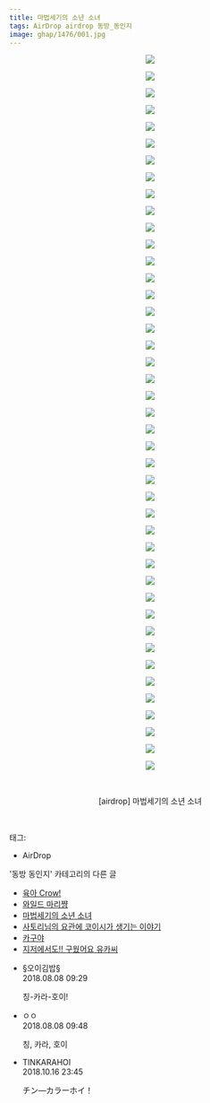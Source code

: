 ```yaml
---
title: 마법세기의 소년 소녀
tags: AirDrop airdrop 동방_동인지
image: ghap/1476/001.jpg
---
```

<div class="article">
<p style="text-align: center; clear: none; float: none;"><img src="{{ site.nasurl }}/ghap/1476/001.jpg"/></p>
<p style="text-align: center; clear: none; float: none;"><img src="{{ site.nasurl }}/ghap/1476/002.jpg"/></p>
<p style="text-align: center; clear: none; float: none;"><img src="{{ site.nasurl }}/ghap/1476/003.jpg"/></p>
<p style="text-align: center; clear: none; float: none;"><img src="{{ site.nasurl }}/ghap/1476/004.jpg"/></p>
<p style="text-align: center; clear: none; float: none;"><img src="{{ site.nasurl }}/ghap/1476/005.jpg"/></p>
<p style="text-align: center; clear: none; float: none;"><img src="{{ site.nasurl }}/ghap/1476/006.jpg"/></p>
<p style="text-align: center; clear: none; float: none;"><img src="{{ site.nasurl }}/ghap/1476/007.jpg"/></p>
<p style="text-align: center; clear: none; float: none;"><img src="{{ site.nasurl }}/ghap/1476/008.jpg"/></p>
<p style="text-align: center; clear: none; float: none;"><img src="{{ site.nasurl }}/ghap/1476/009.jpg"/></p>
<p style="text-align: center; clear: none; float: none;"><img src="{{ site.nasurl }}/ghap/1476/010.jpg"/></p>
<p style="text-align: center; clear: none; float: none;"><img src="{{ site.nasurl }}/ghap/1476/011.jpg"/></p>
<p style="text-align: center; clear: none; float: none;"><img src="{{ site.nasurl }}/ghap/1476/012.jpg"/></p>
<p style="text-align: center; clear: none; float: none;"><img src="{{ site.nasurl }}/ghap/1476/013.jpg"/></p>
<p style="text-align: center; clear: none; float: none;"><img src="{{ site.nasurl }}/ghap/1476/014.jpg"/></p>
<p style="text-align: center; clear: none; float: none;"><img src="{{ site.nasurl }}/ghap/1476/015.jpg"/></p>
<p style="text-align: center; clear: none; float: none;"><img src="{{ site.nasurl }}/ghap/1476/016.jpg"/></p>
<p style="text-align: center; clear: none; float: none;"><img src="{{ site.nasurl }}/ghap/1476/017.jpg"/></p>
<p style="text-align: center; clear: none; float: none;"><img src="{{ site.nasurl }}/ghap/1476/018.jpg"/></p>
<p style="text-align: center; clear: none; float: none;"><img src="{{ site.nasurl }}/ghap/1476/019.jpg"/></p>
<p style="text-align: center; clear: none; float: none;"><img src="{{ site.nasurl }}/ghap/1476/020.jpg"/></p>
<p style="text-align: center; clear: none; float: none;"><img src="{{ site.nasurl }}/ghap/1476/021.jpg"/></p>
<p style="text-align: center; clear: none; float: none;"><img src="{{ site.nasurl }}/ghap/1476/022.jpg"/></p>
<p style="text-align: center; clear: none; float: none;"><img src="{{ site.nasurl }}/ghap/1476/023.jpg"/></p>
<p style="text-align: center; clear: none; float: none;"><img src="{{ site.nasurl }}/ghap/1476/024.jpg"/></p>
<p style="text-align: center; clear: none; float: none;"><img src="{{ site.nasurl }}/ghap/1476/025.jpg"/></p>
<p style="text-align: center; clear: none; float: none;"><img src="{{ site.nasurl }}/ghap/1476/026.jpg"/></p>
<p style="text-align: center; clear: none; float: none;"><img src="{{ site.nasurl }}/ghap/1476/027.jpg"/></p>
<p style="text-align: center; clear: none; float: none;"><img src="{{ site.nasurl }}/ghap/1476/028.jpg"/></p>
<p style="text-align: center; clear: none; float: none;"><img src="{{ site.nasurl }}/ghap/1476/029.jpg"/></p>
<p style="text-align: center; clear: none; float: none;"><img src="{{ site.nasurl }}/ghap/1476/030.jpg"/></p>
<p style="text-align: center; clear: none; float: none;"><img src="{{ site.nasurl }}/ghap/1476/031.jpg"/></p>
<p style="text-align: center; clear: none; float: none;"><img src="{{ site.nasurl }}/ghap/1476/032.jpg"/></p>
<p style="text-align: center; clear: none; float: none;"><img src="{{ site.nasurl }}/ghap/1476/033.jpg"/></p>
<p style="text-align: center; clear: none; float: none;"><img src="{{ site.nasurl }}/ghap/1476/034.jpg"/></p>
<p style="text-align: center; clear: none; float: none;"><img src="{{ site.nasurl }}/ghap/1476/035.jpg"/></p>
<p style="text-align: center; clear: none; float: none;"><img src="{{ site.nasurl }}/ghap/1476/036.jpg"/></p>
<p style="text-align: center; clear: none; float: none;"><img src="{{ site.nasurl }}/ghap/1476/037.jpg"/></p>
<p style="text-align: center; clear: none; float: none;"><img src="{{ site.nasurl }}/ghap/1476/038.jpg"/></p>
<p style="text-align: center; clear: none; float: none;"><img src="{{ site.nasurl }}/ghap/1476/039.jpg"/></p>
<p style="text-align: center; clear: none; float: none;"><img src="{{ site.nasurl }}/ghap/1476/040.jpg"/></p>
<p style="text-align: center; clear: none; float: none;"><img src="{{ site.nasurl }}/ghap/1476/041.jpg"/></p>
<p style="text-align: center; clear: none; float: none;"><img src="{{ site.nasurl }}/ghap/1476/042.jpg"/></p>
<p style="text-align: center; clear: none; float: none;"><img src="{{ site.nasurl }}/ghap/1476/043.jpg"/></p>
<p style="text-align: center; clear: none; float: none;"><br/></p>
<p style="text-align: center; clear: none; float: none;">[airdrop] 마법세기의 소년 소녀</p>
<p><br/></p>
</div><div class="tagTrail">
<p>태그: </p>
<ul>
<li>AirDrop</li>
</ul>
</div><div class="another">
<p>'동방 동인지' 카테고리의 다른 글</p>
<ul>
<li><a href="/2016-08-11-ghap_1479">육아 Crow!</a></li>
<li><a href="/2016-08-11-ghap_1478">와일드 마리쨩</a></li>
<li><a href="/2016-08-11-ghap_1476">마법세기의 소년 소녀</a></li>
<li><a href="/2016-08-10-ghap_1475">사토리님의 요관에 코이시가 생기는 이야기</a></li>
<li><a href="/2016-08-10-ghap_1473">카구야</a></li>
<li><a href="/2016-08-10-ghap_1472">지저에서도!! 구웠어요 유카씨</a></li>
</ul>
</div><div class="cb_module cb_fluid">
<div class="cb_wrt cb_profile">
<div class="comment">
<ul>
<li class="cb_thumb_off" id="comment15303284">
<div class="cb_comment_area">
<div class="cb_info_area">
<div class="cb_section">
<span class="cb_nick_name">§오이김밥§</span>
</div>
<div class="cb_section">
<span class="cb_date">2018.08.08 09:29 </span>
</div>
</div>
<div class="cb_dsc_comment">
<p class="cb_dsc">
											칭-카라-호이!
										</p>
</div>
</div></li>
<li class="cb_thumb_off" id="comment15303298">
<div class="cb_comment_area">
<div class="cb_info_area">
<div class="cb_section">
<span class="cb_nick_name">ㅇㅇ</span>
</div>
<div class="cb_section">
<span class="cb_date">2018.08.08 09:48 </span>
</div>
</div>
<div class="cb_dsc_comment">
<p class="cb_dsc">
											칭, 카라, 호이
										</p>
</div>
</div></li>
<li class="cb_thumb_off" id="comment15356811">
<div class="cb_comment_area">
<div class="cb_info_area">
<div class="cb_section">
<span class="cb_nick_name">TINKARAHOI</span>
</div>
<div class="cb_section">
<span class="cb_date">2018.10.16 23:45 </span>
</div>
</div>
<div class="cb_dsc_comment">
<p class="cb_dsc">
											チン―カラーホイ！
										</p>
</div>
</div></li>
</ul>
</div>
</div><!-- commentList close -->
</div>
